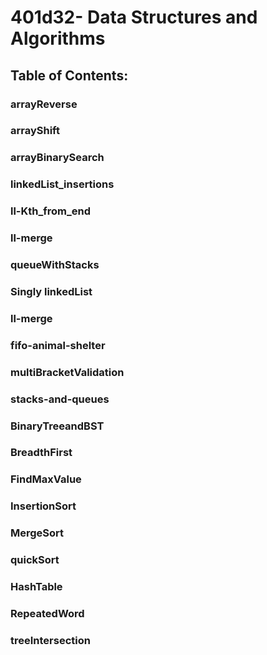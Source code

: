 # 401d32- Data Structures and Algorithms

## Table of Contents:

### arrayReverse

### arrayShift

### arrayBinarySearch

### linkedList_insertions

### ll-Kth_from_end

### ll-merge

### queueWithStacks

### Singly linkedList

### ll-merge

### fifo-animal-shelter

### multiBracketValidation

### stacks-and-queues

### BinaryTreeandBST 

### BreadthFirst

### FindMaxValue

### InsertionSort

### MergeSort

### quickSort

### HashTable

### RepeatedWord

### treeIntersection